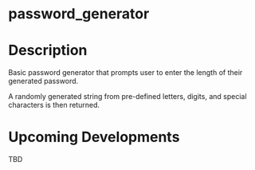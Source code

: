# password_generator

# Description
Basic password generator that prompts user to enter the length of their generated password.

A randomly generated string from pre-defined letters, digits, and special characters is then returned.

# Upcoming Developments
TBD

